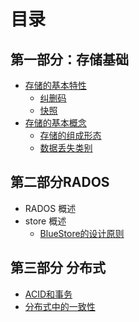 # 目录
## 第一部分：存储基础
- [存储的基本特性](2019/存储的两个特性.md)
  - [纠删码](/2019/erasure_code.md)
  - [快照](/2019/snap.md)
- [存储的基本概念](/2019/存储的几个概念.md)
  - [存储的组成形态](/2019/store_types.md)
  - [数据丢失类别](/2019/data_lose.md)

## 第二部分RADOS
- RADOS 概述
- store 概述
  - [BlueStore的设计原则](2019/BlueStore的设计原则.md)

## 第三部分 分布式
- [ACID和事务](/dist/acid.md)
- [分布式中的一致性](/dist/consistency.md)
